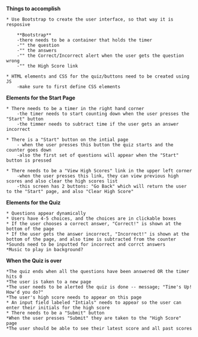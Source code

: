 **Things to accomplish**

    * Use Bootstrap to create the user interface, so that way it is resposive 

        **Bootstrap**
        -there needs to be a container that holds the timer
        -"" the question
        -"" the answers
        -"" the Correct/Incorrect alert when the user gets the question wrong
        -"" the High Score link 

    * HTML elements and CSS for the quiz/buttons need to be created using JS
        -make sure to first define CSS elements 

 
 **Elements for the Start Page**

    * There needs to be a timer in the right hand corner 
        -the timer needs to start counting down when the user presses the "Start" button
        -the timmer needs to subtract time if the user gets an answer incorrect

    * There is a "Start" button on the intial page
        - when the user presses this button the quiz starts and the counter goes down
        -also the first set of questions will appear when the "Start" button is pressed 

    * There needs to be a "View High Scores" link in the upper left corner
        -when the user presses this link, they can view previous high scores and also clear the high scores list
        -this screen has 2 buttons: "Go Back" which will return the user to the "Start" page, and also "Clear High Score"


**Elements for the Quiz**

    * Questions appear dynamically
    * Users have 4-5 choices, and the choices are in clickable boxes
    * If the user chooses a correct answer, "Correct!" is shown at the  bottom of the page
    * If the user gets the answer incorrect, "Incorrect!" is shown at the bottom of the page, and also time is subtracted from the counter 
    *Sounds need to be inputted for incorrect and corrct answers
    *Music to play in background?

**When the Quiz is over**

    *The quiz ends when all the questions have been answered OR the timer hits 0
    *The user is taken to a new page
    *The user needs to be alerted the quiz is done -- message; "Time's Up! How'd you do?"
    *The user's high score needs to appear on this page
    * An input field labeled "Intials" needs to appear so the user can enter their initials for the high score
    * There needs to be a "Submit" button
    *When the user presses "Submit" they are taken to the "High Score" page 
    *The user should be able to see their latest score and all past scores 

    
